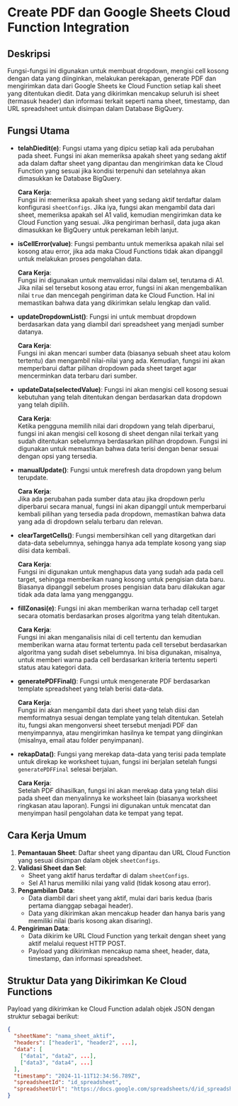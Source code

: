 # Create PDF dan Google Sheets Cloud Function Integration

## Deskripsi

Fungsi-fungsi ini digunakan untuk membuat dropdown, mengisi cell kosong dengan data yang diinginkan, melakukan perekapan, generate PDF dan mengirimkan data dari Google Sheets ke Cloud Function setiap kali sheet yang ditentukan diedit. Data yang dikirimkan mencakup seluruh isi sheet (termasuk header) dan informasi terkait seperti nama sheet, timestamp, dan URL spreadsheet untuk disimpan dalam Database BigQuery.

## Fungsi Utama

- **telahDiedit(e)**: Fungsi utama yang dipicu setiap kali ada perubahan pada sheet. Fungsi ini akan memeriksa apakah sheet yang sedang aktif ada dalam daftar sheet yang dipantau dan mengirimkan data ke Cloud Function yang sesuai jika kondisi terpenuhi dan setelahnya akan dimasukkan ke Database BigQuery.
  
  **Cara Kerja**:  
  Fungsi ini memeriksa apakah sheet yang sedang aktif terdaftar dalam konfigurasi `sheetConfigs`. Jika iya, fungsi akan mengambil data dari sheet, memeriksa apakah sel A1 valid, kemudian mengirimkan data ke Cloud Function yang sesuai. Jika pengiriman berhasil, data juga akan dimasukkan ke BigQuery untuk perekaman lebih lanjut.

- **isCellError(value)**: Fungsi pembantu untuk memeriksa apakah nilai sel kosong atau error, jika ada maka Cloud Functions tidak akan dipanggil untuk melakukan proses pengolahan data.
  
  **Cara Kerja**:  
  Fungsi ini digunakan untuk memvalidasi nilai dalam sel, terutama di A1. Jika nilai sel tersebut kosong atau error, fungsi ini akan mengembalikan nilai `true` dan mencegah pengiriman data ke Cloud Function. Hal ini memastikan bahwa data yang dikirimkan selalu lengkap dan valid.

- **updateDropdownList()**: Fungsi ini untuk membuat dropdown berdasarkan data yang diambil dari spreadsheet yang menjadi sumber datanya.
  
  **Cara Kerja**:  
  Fungsi ini akan mencari sumber data (biasanya sebuah sheet atau kolom tertentu) dan mengambil nilai-nilai yang ada. Kemudian, fungsi ini akan memperbarui daftar pilihan dropdown pada sheet target agar mencerminkan data terbaru dari sumber.

- **updateData(selectedValue)**: Fungsi ini akan mengisi cell kosong sesuai kebutuhan yang telah ditentukan dengan berdasarkan data dropdown yang telah dipilih.
  
  **Cara Kerja**:  
  Ketika pengguna memilih nilai dari dropdown yang telah diperbarui, fungsi ini akan mengisi cell kosong di sheet dengan nilai terkait yang sudah ditentukan sebelumnya berdasarkan pilihan dropdown. Fungsi ini digunakan untuk memastikan bahwa data terisi dengan benar sesuai dengan opsi yang tersedia.

- **manualUpdate()**: Fungsi untuk merefresh data dropdown yang belum terupdate.
  
  **Cara Kerja**:  
  Jika ada perubahan pada sumber data atau jika dropdown perlu diperbarui secara manual, fungsi ini akan dipanggil untuk memperbarui kembali pilihan yang tersedia pada dropdown, memastikan bahwa data yang ada di dropdown selalu terbaru dan relevan.

- **clearTargetCells()**: Fungsi membersihkan cell yang ditargetkan dari data-data sebelumnya, sehingga hanya ada template kosong yang siap diisi data kembali.
  
  **Cara Kerja**:  
  Fungsi ini digunakan untuk menghapus data yang sudah ada pada cell target, sehingga memberikan ruang kosong untuk pengisian data baru. Biasanya dipanggil sebelum proses pengisian data baru dilakukan agar tidak ada data lama yang mengganggu.

- **fillZonasi(e)**: Fungsi ini akan memberikan warna terhadap cell target secara otomatis berdasarkan proses algoritma yang telah ditentukan.
  
  **Cara Kerja**:  
  Fungsi ini akan menganalisis nilai di cell tertentu dan kemudian memberikan warna atau format tertentu pada cell tersebut berdasarkan algoritma yang sudah diset sebelumnya. Ini bisa digunakan, misalnya, untuk memberi warna pada cell berdasarkan kriteria tertentu seperti status atau kategori data.

- **generatePDFFinal()**: Fungsi untuk mengenerate PDF berdasarkan template spreadsheet yang telah berisi data-data.
  
  **Cara Kerja**:  
  Fungsi ini akan mengambil data dari sheet yang telah diisi dan memformatnya sesuai dengan template yang telah ditentukan. Setelah itu, fungsi akan mengonversi sheet tersebut menjadi PDF dan menyimpannya, atau mengirimkan hasilnya ke tempat yang diinginkan (misalnya, email atau folder penyimpanan).

- **rekapData()**: Fungsi yang merekap data-data yang terisi pada template untuk direkap ke worksheet tujuan, fungsi ini berjalan setelah fungsi `generatePDFFinal` selesai berjalan.
  
  **Cara Kerja**:  
  Setelah PDF dihasilkan, fungsi ini akan merekap data yang telah diisi pada sheet dan menyalinnya ke worksheet lain (biasanya worksheet ringkasan atau laporan). Fungsi ini digunakan untuk mencatat dan menyimpan hasil pengolahan data ke tempat yang tepat.

## Cara Kerja Umum

1. **Pemantauan Sheet**: Daftar sheet yang dipantau dan URL Cloud Function yang sesuai disimpan dalam objek `sheetConfigs`.
2. **Validasi Sheet dan Sel**: 
   - Sheet yang aktif harus terdaftar di dalam `sheetConfigs`.
   - Sel A1 harus memiliki nilai yang valid (tidak kosong atau error).
3. **Pengambilan Data**: 
   - Data diambil dari sheet yang aktif, mulai dari baris kedua (baris pertama dianggap sebagai header).
   - Data yang dikirimkan akan mencakup header dan hanya baris yang memiliki nilai (baris kosong akan disaring).
4. **Pengiriman Data**: 
   - Data dikirim ke URL Cloud Function yang terkait dengan sheet yang aktif melalui request HTTP POST.
   - Payload yang dikirimkan mencakup nama sheet, header, data, timestamp, dan informasi spreadsheet.

## Struktur Data yang Dikirimkan Ke Cloud Functions

Payload yang dikirimkan ke Cloud Function adalah objek JSON dengan struktur sebagai berikut:

```json
{
  "sheetName": "nama_sheet_aktif",
  "headers": ["header1", "header2", ...],
  "data": [
    ["data1", "data2", ...],
    ["data3", "data4", ...]
  ],
  "timestamp": "2024-11-11T12:34:56.789Z",
  "spreadsheetId": "id_spreadsheet",
  "spreadsheetUrl": "https://docs.google.com/spreadsheets/d/id_spreadsheet/edit"
}
